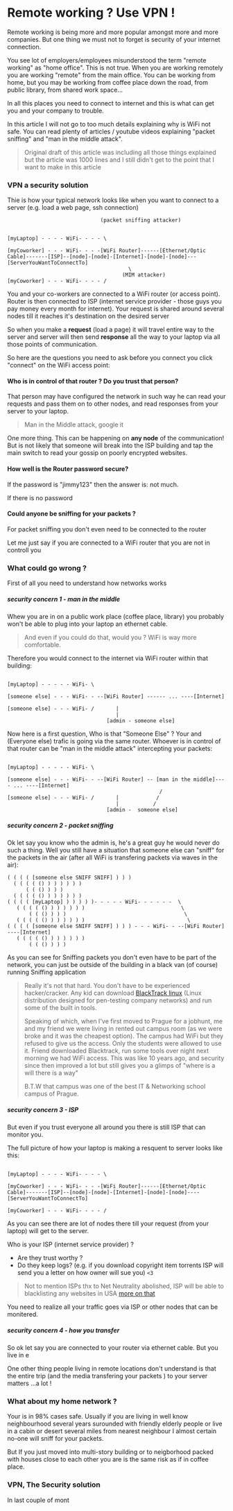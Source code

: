 # Remote working ? Use VPN !

Remote working is being more and more popular amongst more and more
companies.  But one thing we must not to forget is security of your
internet connection.

You see lot of employers/employees misunderstood the term "remote
working" as "home office". This is not true. When you are working
remotely you are working "remote" from the main office. You can be
working from home, but you may be working from coffee place down the
road, from public library, from shared work space...

In all this places you need to connect to internet and this is what can
get you and your company to trouble.

In this article I will not go to too much details explaining why is WiFi not
safe. You can read plenty of articles / youtube videos explaining
"packet sniffing" and "man in the middle attack".

> Original draft of this article was including all those things
> explained but the article was 1000 lines and I still didn't get to the
> point that I want to make in this article


### VPN a security solution


Thie is how your typical network looks like when you want to connect to
a server (e.g. load a web page, ssh connection)

```
                              (packet sniffing attacker)


[myLaptop] - - - - WiFi- - - - \

[myCoworker] - - - WiFi- - - -[WiFi Router]------[Ethernet/Optic Cable]-------[ISP]--[node]-[node]-[Internet]-[node]-[node]---[ServerYouWantToConnectTo]
                                       \
                                     (MIM attacker)
[myCoworker] - - - WiFi- - - - /

```


You and your co-workers are
connected to a WiFi router (or access point). Router is then connected to ISP (internet
service provider - those guys you pay money every month for internet).
Your request is shared around several nodes till it reaches it's
destination on the desired server

So when you make a **request** (load a page) it will travel entire way
to the server and server will then send **response** all the way to your
laptop via all those points of communication.





So here are the questions you need to ask before you connect you click
"connect" on the WiFi access point:

#### Who is in control of that router ? Do you trust that person?

That person may have configured the network in such way he can read your
requests and pass them on to other nodes, and read responses from your
server to your laptop.


> Man in the Middle attack, google it

One more thing. This can be happening on **any node** of the
communication!  But
is not likely that someone will break into the ISP building and tap the
main switch to read your gossip on poorly encrypted websites.

#### How well is the Router password secure?

If the password is "jimmy123" then the  answer is: not much.

If there is no password




#### Could anyone be sniffing for your packets ?

For packet sniffing you don't even need to be connected to the router







Let me just say if you are connected to a WiFi router that you are not
in controll you

### What could go wrong ?

First of all you need to understand how networks works

##### security concern 1 - man in the middle

Whew you are in on a public work place (coffee place, library) you  probably
won't be able to plug into your laptop an ethernet cable.

> And even if you could do that, would you ? WiFi is way more comfortable.

Therefore you
would connect to the internet via WiFi router within that
building:



```

[myLaptop] - - - - - WiFi- \

[someone else] - - - WiFi- - --[WiFi Router] ------ ... ----[Internet]

[someone else] - - - WiFi- /       |
                                   |
                                [admin - someone else]

```

Now here is a first question, Who is that "Someone Else" ? Your and
(Everyone else) trafic is going via the same router. Whoever is in
control of that router can be "man in the middle attack" intercepting
your packets:



```

[myLaptop] - - - - - WiFi- \

[someone else] - - - WiFi- - --[WiFi Router] -- [man in the middle]---- ... ----[Internet]
                                                 /
[someone else] - - - WiFi- /       |            /
                                   |           /
                                [admin -  someone else]

```


##### security concern 2 - packet sniffing

Ok let say you know who the admin is, he's a great guy he would never do
such a thing. Well you still have a situation that someone else can
"sniff" for the packets in the air (after all WiFi is transfering packets via
waves in the air):



```
( ( ( ( [someone else SNIFF SNIFF] ) ) )
  ( ( ( ( () ) ) ) ) ) )
      ( ( () ) ) )
  ( ( ( ( () ) ) ) ) ) )
( ( ( ( [myLaptop] ) ) ) ) )- - - - - WiFi- - - - - -  \
   ( ( ( ( () ) ) ) ) ) )                               \
       ( ( () ) ) )                                      \
   ( ( ( ( () ) ) ) ) ) )                                 \
( ( ( ( [someone else SNIFF SNIFF] ) ) ) - - - WiFi- - --[WiFi Router]  ----[Internet]
   ( ( ( ( () ) ) ) ) ) )
       ( ( () ) ) )

```

As you can see for Sniffing packets you don't even have to be part of
the network, you can just be outside of the building in a black van (of course) running
Sniffing application

> Really it's not that hard. You don't have to be experienced hacker/cracker.
> Any kid can download [BlackTrack linux](https://www.backtrack-linux.org) (Linux distribution designed
> for pen-testing company networks) and run some of the built in tools.
>
> Speaking of which, when I've first moved
> to Prague for a jobhunt, me and my friend we were living in rented out
> campus room (as we were broke and it was the cheapest option). The campus had WiFi but they refused to give us the
> access. Only the students were allowed to use it. Friend downloaded
> Blacktrack, run some tools over night next morning we had WiFi access.
> This was like 10 years ago, and security since then improved a lot but
> still gives you a glimps of "where is a will there is a way"
>
> B.T.W that campus was one of the best IT & Networking school campus of Prague.



##### security concern 3 - ISP

But even if you trust everyone all around you there is still ISP that
can monitor you.

The full picture of how your laptop is making a resquent to server looks
like this:

```

[myLaptop] - - - - WiFi- - - - \

[myCoworker] - - - WiFi- - - -[WiFi Router]------[Ethernet/Optic Cable]-------[ISP]--[node]-[node]-[Internet]-[node]-[node]----[ServerYouWantToConnectTo]

[myCoworker] - - - WiFi- - - - /

```

As you can see there are lot of nodes there till your request (from your
laptop) will get to the server.

Who is your ISP (internet service provider) ?
* Are they trust worthy ?
* Do they keep logs?  (e.g. if you download copyright item torrents ISP will send you a letter on how owner will sue you) `<3`

> Not to mention ISPs thx to Net Neutrality abolished, ISP will be able to blacklisting
> any websites in USA [more on that](https://www.youtube.com/watch?v=bd27PgNJNIo)

You need to realize all your traffic goes via ISP or other nodes that
can be monitered.


##### security concern 4 - how you transfer

So ok let say you are connected to your router via ethernet cable. But
you live in e


One other thing people living in remote locations don't understand is
that the entire trip (and the media transfering your packets ) to your server matters ...a lot !


### What about my home network ?

Your is in 98% cases safe. Usually if you are living in well know
neighbourhood several years surounded with friendly elderly people or
live in a cabin  or desert several miles from nearest neighbour
I almost certain no-one will sniff for your packets.

But If you just moved into multi-story building or to neigborhood packed
with houses close to each other you are is the same risk as if in coffee
place.




### VPN, The Security solution




In last couple of mont
